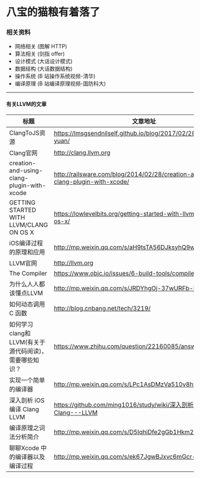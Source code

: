 # 八宝的猫粮有着落了


### 相关资料

* 网络相关 (图解 HTTP)
* 算法相关 (剑指 offer)
* 设计模式 (大话设计模式)
* 数据结构 (大话数据结构)
* 操作系统 (B 站操作系统视频-清华)
* 编译原理 (B 站编译原理视频-国防科大)

---
#### 有关LLVM的文章
|  标题   | 文章地址 |
|  ----  | ----  |
| ClangToJS资源  | https://lmsgsendnilself.github.io/blog/2017/02/28/clangtojszi-yuan/ |
| Clang官网  | http://clang.llvm.org |
| creation-and-using-clang-plugin-with-xcode  | http://railsware.com/blog/2014/02/28/creation-and-using-clang-plugin-with-xcode/ |
| GETTING STARTED WITH LLVM/CLANG ON OS X  | https://lowlevelbits.org/getting-started-with-llvm/clang-on-os-x/ |
| iOS编译过程的原理和应用  | http://mp.weixin.qq.com/s/aH9tsTA56DJksyhQ9wkUJg |
| LLVM官网 | http://llvm.org |
| The Compiler | https://www.objc.io/issues/6-build-tools/compiler/ |
| 为什么人人都该懂点LLVM  | http://mp.weixin.qq.com/s/JRDYhgOj-37wURFb-jBsMw |
| 如何动态调用 C 函数  | http://blog.cnbang.net/tech/3219/ |
| 如何学习 clang和LLVM(有关于源代码阅读)，需要哪些知识？  | https://www.zhihu.com/question/22160085/answer/55104283 |
| 实现一个简单的编译器  | http://mp.weixin.qq.com/s/LPc1AsDMzVa510v8hvJ-mw |
| 深入剖析 iOS 编译 Clang LLVM  | https://github.com/ming1016/study/wiki/深入剖析-iOS-编译-Clang---LLVM |
| 编译原理之词法分析简介  | http://mp.weixin.qq.com/s/D5IqhiDfe2gGb1Hkm2uS2w |
| 聊聊Xcode 中的编译器以及编译过程  | http://mp.weixin.qq.com/s/ek67JgwBJxvc6mGcr-F-hg |
